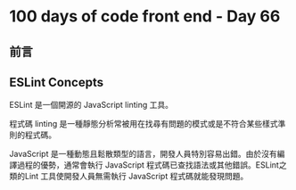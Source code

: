 # 100 days of code front end - Day 66
## 前言
## ESLint Concepts
ESLint 是一個開源的 JavaScript linting 工具。

程式碼 linting 是一種靜態分析常被用在找尋有問題的模式或是不符合某些樣式準則的程式碼。

JavaScript 是一種動態且鬆散類型的語言，開發人員特別容易出錯。由於沒有編譯過程的優勢，通常會執行 JavaScript 程式碼已查找語法或其他錯誤。ESLint之類的Lint 工具使開發人員無需執行 JavaScript 程式碼就能發現問題。